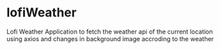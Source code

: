 # lofiWeather

Lofi Weather Application to fetch the weather api of the current location using axios and changes in background image accroding to the weather
